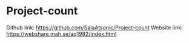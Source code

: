 # Project-count
Github link: https://github.com/SalaAtsonic/Project-count
Website link: https://webshare.mah.se/aq1982/index.html